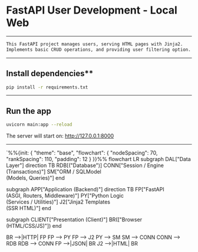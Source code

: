 # FastAPI User Development - Local Web

---
```bash
This FastAPI project manages users, serving HTML pages with Jinja2.
Implements basic CRUD operations, and providing user filtering option.
```
---
## Install dependencies**
```bash
pip install -r requirements.txt

```
---
## Run the app 
```bash
uvicorn main:app --reload
```
The server will start on: <http://127.0.0.1:8000>

---
`%%{init: {
  "theme": "base",
  "flowchart": { "nodeSpacing": 70, "rankSpacing": 110, "padding": 12 }
}}%%
flowchart LR
  subgraph DAL["Data Layer"]
    direction TB
    RDB[("Database")]
    CONN["Session / Engine<br/>(Transactions)"]
    SM["ORM / SQLModel<br/>(Models, Queries)"]
  end

  subgraph APP["Application (Backend)"]
    direction TB
    FP["FastAPI<br/>(ASGI, Routers, Middleware)"]
    PY["Python Logic<br/>(Services / Utilities)"]
    J2["Jinja2 Templates<br/>(SSR HTML)"]
  end

  subgraph CLIENT["Presentation (Client)"]
    BR(["Browser<br/>(HTML/CSS/JS)"])
  end

  BR -->|HTTP| FP
  FP --> PY
  FP --> J2
  PY --> SM
  SM --> CONN
  CONN --> RDB
  RDB --> CONN
  FP -->|JSON| BR
  J2 -->|HTML| BR
